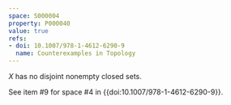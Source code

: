 ```yaml
---
space: S000004
property: P000040
value: true
refs:
- doi: 10.1007/978-1-4612-6290-9
  name: Counterexamples in Topology
---
```


$X$ has no disjoint nonempty closed sets.


See item #9 for space #4 in {{doi:10.1007/978-1-4612-6290-9}}.
